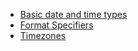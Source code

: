 - [Basic date and time types](https://docs.python.org/3/library/datetime.html)
- [Format Specifiers](https://docs.python.org/3/library/datetime.html#strftime-strptime-behavior)
- [Timezones](https://docs.python.org/3/library/zoneinfo.html)